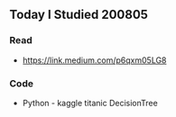 ## Today I Studied 200805

### Read
* https://link.medium.com/p6qxm05LG8

### Code
* Python - kaggle titanic DecisionTree
